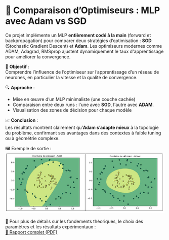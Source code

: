 # 🧠 Comparaison d’Optimiseurs : MLP avec Adam vs SGD

Ce projet implémente un MLP **entièrement codé à la main** (forward et backpropagation) pour comparer deux stratégies d’optimisation : **SGD** (Stochastic Gradient Descent) et **Adam**.
Les optimiseurs modernes comme ADAM, Adagrad, RMSprop ajustent dynamiquement le taux d'apprentissage pour améliorer la convergence. 

🎯 **Objectif** :  
Comprendre l’influence de l’optimiseur sur l’apprentissage d’un réseau de neurones, en particulier la vitesse et la qualité de convergence.

🔍 **Approche** :  
- Mise en œuvre d’un MLP minimaliste (une couche cachée)
- Comparaison entre deux runs :  l'une avec **SGD**, l'autre avec **ADAM**. 
- Visualisation des zones de décision pour chaque modèle

📈 **Conclusion** :  
Les résultats montrent clairement qu’**Adam s’adapte mieux** à la topologie du problème, confirmant ses avantages dans des contextes à faible tuning ou à géométrie complexe.

🖼️ Exemple de sortie :  
![Résultat](./image.png)

📄 Pour plus de détails sur les fondements théoriques, le choix des paramètres et les résultats expérimentaux :  
[📘 Rapport complet (PDF)](./Rapport%20ADAM%20MLP-5-11.pdf)

